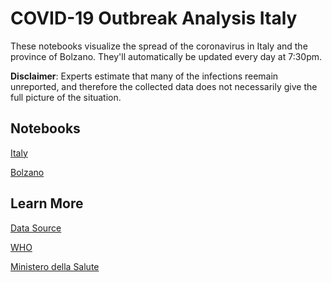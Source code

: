 # COVID-19 Outbreak Analysis Italy

These notebooks visualize the spread of the coronavirus in Italy and the province of Bolzano. They'll automatically be updated every day at 7:30pm.

**Disclaimer**: Experts estimate that many of the infections reemain unreported, and therefore the collected data does not necessarily give the full picture of the situation. 

## Notebooks
[Italy](https://kredde.github.io/corona-outbreak/italy.html)

[Bolzano](https://kredde.github.io/corona-outbreak/bolzano.html)


## Learn More
[Data Source](https://github.com/pcm-dpc/COVID-19)

[WHO](https://www.who.int/)

[Ministero della Salute](http://www.salute.gov.it/nuovocoronavirus)
